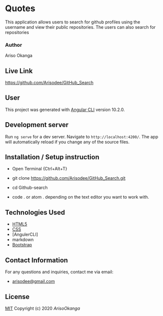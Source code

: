# Quotes
This application allows users to search for github profiles using the username and view their public repositories. The users can also search for repositories

### Author
Ariso Okanga

## Live Link 
https://github.com/Arisodee/GitHub_Search

## User
This project was generated with [Angular CLI](https://github.com/angular/angular-cli) version 10.2.0.

## Development server

Run `ng serve` for a dev server. Navigate to `http://localhost:4200/`. The app will automatically reload if you change any of the source files.


## Installation / Setup instruction
* Open Terminal {Ctrl+Alt+T}

* git clone https://github.com/Arisodee/GitHub_Search.git

* cd Github-search

* code . or atom . depending on the text editor you want to work with.

## Technologies Used

* [HTML5](https://github.com/topics/html5)
* [CSS](https://github.com/topics/css3)
* [AngulerCLI]
* markdown
* [Bootstrap](https://github.com/topics/bootstrap)


## Contact Information 

For any questions and inquiries, contact me via email:
* arisodee@gmail.com

## License
[MIT](https://choosealicense.com/licenses/mit/)
Copyright (c) 2020 *ArisoOkanga*